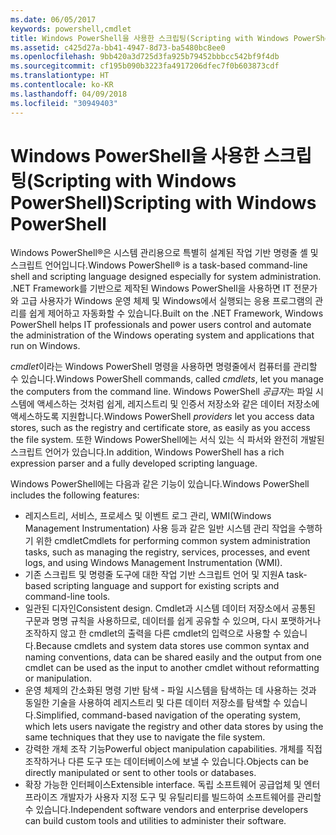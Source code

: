 ```yaml
---
ms.date: 06/05/2017
keywords: powershell,cmdlet
title: Windows PowerShell을 사용한 스크립팅(Scripting with Windows PowerShell)
ms.assetid: c425d27a-bb41-4947-8d73-ba5480bc8ee0
ms.openlocfilehash: 9bb420a3d725d3fa925b79452bbbcc542bf9f4db
ms.sourcegitcommit: cf195b090b3223fa4917206dfec7f0b603873cdf
ms.translationtype: HT
ms.contentlocale: ko-KR
ms.lasthandoff: 04/09/2018
ms.locfileid: "30949403"
---
```

# <a name="scripting-with-windows-powershell"></a><span data-ttu-id="da6f8-103">Windows PowerShell을 사용한 스크립팅(Scripting with Windows PowerShell)</span><span class="sxs-lookup"><span data-stu-id="da6f8-103">Scripting with Windows PowerShell</span></span>

<span data-ttu-id="da6f8-104">Windows PowerShell®은 시스템 관리용으로 특별히 설계된 작업 기반 명령줄 셸 및 스크립트 언어입니다.</span><span class="sxs-lookup"><span data-stu-id="da6f8-104">Windows PowerShell® is a task-based command-line shell and scripting language designed especially for system administration.</span></span> <span data-ttu-id="da6f8-105">.NET Framework를 기반으로 제작된 Windows PowerShell을 사용하면 IT 전문가와 고급 사용자가 Windows 운영 체제 및 Windows에서 실행되는 응용 프로그램의 관리를 쉽게 제어하고 자동화할 수 있습니다.</span><span class="sxs-lookup"><span data-stu-id="da6f8-105">Built on the .NET Framework, Windows PowerShell helps IT professionals and power users control and automate the administration of the Windows operating system and applications that run on Windows.</span></span>

<span data-ttu-id="da6f8-106">*cmdlet*이라는 Windows PowerShell 명령을 사용하면 명령줄에서 컴퓨터를 관리할 수 있습니다.</span><span class="sxs-lookup"><span data-stu-id="da6f8-106">Windows PowerShell commands, called *cmdlets*, let you manage the computers from the command line.</span></span> <span data-ttu-id="da6f8-107">Windows PowerShell *공급자*는 파일 시스템에 액세스하는 것처럼 쉽게, 레지스트리 및 인증서 저장소와 같은 데이터 저장소에 액세스하도록 지원합니다.</span><span class="sxs-lookup"><span data-stu-id="da6f8-107">Windows PowerShell *providers* let you access data stores, such as the registry and certificate store, as easily as you access the file system.</span></span> <span data-ttu-id="da6f8-108">또한 Windows PowerShell에는 서식 있는 식 파서와 완전히 개발된 스크립트 언어가 있습니다.</span><span class="sxs-lookup"><span data-stu-id="da6f8-108">In addition, Windows PowerShell has a rich expression parser and a fully developed scripting language.</span></span>

<span data-ttu-id="da6f8-109">Windows PowerShell에는 다음과 같은 기능이 있습니다.</span><span class="sxs-lookup"><span data-stu-id="da6f8-109">Windows PowerShell includes the following features:</span></span>

- <span data-ttu-id="da6f8-110">레지스트리, 서비스, 프로세스 및 이벤트 로그 관리, WMI(Windows Management Instrumentation) 사용 등과 같은 일반 시스템 관리 작업을 수행하기 위한 cmdlet</span><span class="sxs-lookup"><span data-stu-id="da6f8-110">Cmdlets for performing common system administration tasks, such as managing the registry, services, processes, and event logs, and using Windows Management Instrumentation (WMI).</span></span>
- <span data-ttu-id="da6f8-111">기존 스크립트 및 명령줄 도구에 대한 작업 기반 스크립트 언어 및 지원</span><span class="sxs-lookup"><span data-stu-id="da6f8-111">A task-based scripting language and support for existing scripts and command-line tools.</span></span>
- <span data-ttu-id="da6f8-112">일관된 디자인</span><span class="sxs-lookup"><span data-stu-id="da6f8-112">Consistent design.</span></span> <span data-ttu-id="da6f8-113">Cmdlet과 시스템 데이터 저장소에서 공통된 구문과 명명 규칙을 사용하므로, 데이터를 쉽게 공유할 수 있으며, 다시 포맷하거나 조작하지 않고 한 cmdlet의 출력을 다른 cmdlet의 입력으로 사용할 수 있습니다.</span><span class="sxs-lookup"><span data-stu-id="da6f8-113">Because cmdlets and system data stores use common syntax and naming conventions, data can be shared easily and the output from one cmdlet can be used as the input to another cmdlet without reformatting or manipulation.</span></span>
- <span data-ttu-id="da6f8-114">운영 체제의 간소화된 명령 기반 탐색 - 파일 시스템을 탐색하는 데 사용하는 것과 동일한 기술을 사용하여 레지스트리 및 다른 데이터 저장소를 탐색할 수 있습니다.</span><span class="sxs-lookup"><span data-stu-id="da6f8-114">Simplified, command-based navigation of the operating system, which lets users navigate the registry and other data stores by using the same techniques that they use to navigate the file system.</span></span>
- <span data-ttu-id="da6f8-115">강력한 개체 조작 기능</span><span class="sxs-lookup"><span data-stu-id="da6f8-115">Powerful object manipulation capabilities.</span></span> <span data-ttu-id="da6f8-116">개체를 직접 조작하거나 다른 도구 또는 데이터베이스에 보낼 수 있습니다.</span><span class="sxs-lookup"><span data-stu-id="da6f8-116">Objects can be directly manipulated or sent to other tools or databases.</span></span>
- <span data-ttu-id="da6f8-117">확장 가능한 인터페이스</span><span class="sxs-lookup"><span data-stu-id="da6f8-117">Extensible interface.</span></span> <span data-ttu-id="da6f8-118">독립 소프트웨어 공급업체 및 엔터프라이즈 개발자가 사용자 지정 도구 및 유틸리티를 빌드하여 소프트웨어를 관리할 수 있습니다.</span><span class="sxs-lookup"><span data-stu-id="da6f8-118">Independent software vendors and enterprise developers can build custom tools and utilities to administer their software.</span></span>